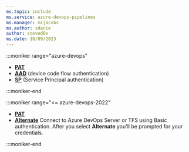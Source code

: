 ```yaml
---
ms.topic: include
ms.service: azure-devops-pipelines
ms.manager: mijacobs
ms.author: sdanie
author: steved0x
ms.date: 10/09/2023
---
```


:::moniker range="azure-devops"

* [**PAT**](../personal-access-token-agent-registration.md)
* [**AAD**](../device-code-flow-token-agent-registration.md) (device code flow authentication)
* [**SP**](../service-principal-agent-registration.md) (Service Principal authentication)

:::moniker-end

:::moniker range="<= azure-devops-2022"

* [**PAT**](../personal-access-token-agent-registration.md)
* [**Alternate**](../agent-authentication-options.md#alternate-alt) Connect to Azure DevOps Server or TFS using Basic authentication. After you select **Alternate** you'll be prompted for your credentials.

:::moniker-end
